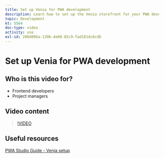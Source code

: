 ```yaml
---
title: Set up Venia for PWA development
description: Learn how to set up the Venia storefront for your PWA development project.
topic: Development
kt: 5564
doc-type: video
activity: use
exl-id: 208d096a-139b-4e08-85c9-fad181dc8cdb
---
```

# Set up Venia for PWA development

## Who is this video for?

- Frontend developers
- Project managers

## Video content

>[!VIDEO](https://video.tv.adobe.com/v/35785?quality=12&learn=on)

## Useful resources

[PWA Studio Guide - Venia setup](https://developer.adobe.com/commerce/pwa-studio/tutorials/setup-storefront/)
